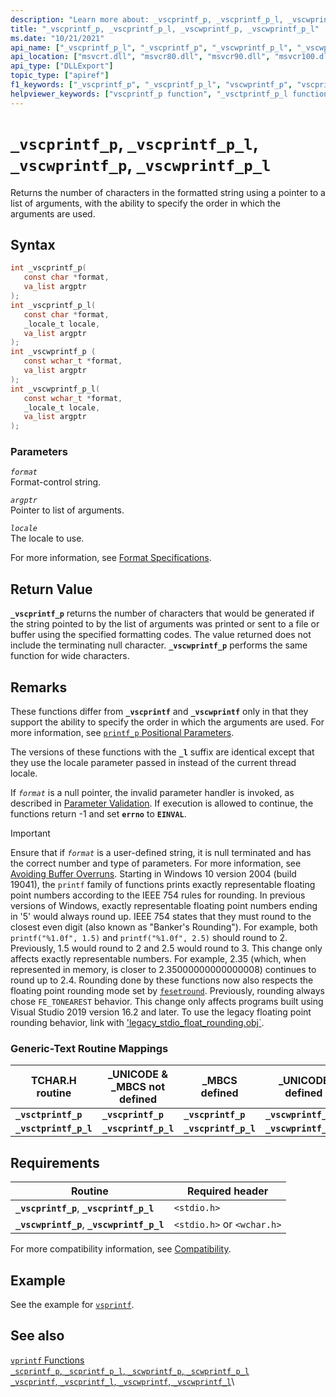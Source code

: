 ```yaml
---
description: "Learn more about: _vscprintf_p, _vscprintf_p_l, _vscwprintf_p, _vscwprintf_p_l"
title: "_vscprintf_p, _vscprintf_p_l, _vscwprintf_p, _vscwprintf_p_l"
ms.date: "10/21/2021"
api_name: ["_vscprintf_p_l", "_vscprintf_p", "_vscwprintf_p_l", "_vscwprintf_p"]
api_location: ["msvcrt.dll", "msvcr80.dll", "msvcr90.dll", "msvcr100.dll", "msvcr100_clr0400.dll", "msvcr110.dll", "msvcr110_clr0400.dll", "msvcr120.dll", "msvcr120_clr0400.dll", "ucrtbase.dll"]
api_type: ["DLLExport"]
topic_type: ["apiref"]
f1_keywords: ["_vscprintf_p", "_vscprintf_p_l", "vscwprintf_p", "vscprintf_p", "vscwprintf_p_l", "_vscwprintf_p_l", "vscprintf_p_l", "_vscwprintf_p"]
helpviewer_keywords: ["vscprintf_p function", "_vsctprintf_p_l function", "vscwprintf_p_l function", "_vscwprintf_p_l function", "_vscprintf_p function", "vsctprintf_p function", "_vscprintf_p_l function", "_vscwprintf_p function", "vscwprintf_p function", "vsctprintf_p_l function", "_vsctprintf_p function", "vscprintf_p_l function"]
---
```

# `_vscprintf_p`, `_vscprintf_p_l`, `_vscwprintf_p`, `_vscwprintf_p_l`

Returns the number of characters in the formatted string using a pointer to a list of arguments, with the ability to specify the order in which the arguments are used.

## Syntax

```C
int _vscprintf_p(
   const char *format,
   va_list argptr
);
int _vscprintf_p_l(
   const char *format,
   _locale_t locale,
   va_list argptr
);
int _vscwprintf_p (
   const wchar_t *format,
   va_list argptr
);
int _vscwprintf_p_l(
   const wchar_t *format,
   _locale_t locale,
   va_list argptr
);
```

### Parameters

*`format`*\
Format-control string.

*`argptr`*\
Pointer to list of arguments.

*`locale`*\
The locale to use.

For more information, see [Format Specifications](../../c-runtime-library/format-specification-syntax-printf-and-wprintf-functions.md).

## Return Value

**`_vscprintf_p`** returns the number of characters that would be generated if the string pointed to by the list of arguments was printed or sent to a file or buffer using the specified formatting codes. The value returned does not include the terminating null character. **`_vscwprintf_p`** performs the same function for wide characters.

## Remarks

These functions differ from **`_vscprintf`** and **`_vscwprintf`** only in that they support the ability to specify the order in which the arguments are used. For more information, see [`printf_p` Positional Parameters](../../c-runtime-library/printf-p-positional-parameters.md).

The versions of these functions with the **`_l`** suffix are identical except that they use the locale parameter passed in instead of the current thread locale.

If *`format`* is a null pointer, the invalid parameter handler is invoked, as described in [Parameter Validation](../../c-runtime-library/parameter-validation.md). If execution is allowed to continue, the functions return -1 and set **`errno`** to **`EINVAL`**.

> [!IMPORTANT]
> Ensure that if *`format`* is a user-defined string, it is null terminated and has the correct number and type of parameters. For more information, see [Avoiding Buffer Overruns](/windows/win32/SecBP/avoiding-buffer-overruns).
> Starting in Windows 10 version 2004 (build 19041), the `printf` family of functions prints exactly representable floating point numbers according to the IEEE 754 rules for rounding. In previous versions of Windows, exactly representable floating point numbers ending in '5' would always round up. IEEE 754 states that they must round to the closest even digit (also known as "Banker's Rounding"). For example, both `printf("%1.0f", 1.5)` and `printf("%1.0f", 2.5)` should round to 2. Previously, 1.5 would round to 2 and 2.5 would round to 3. This change only affects exactly representable numbers. For example, 2.35 (which, when represented in memory, is closer to 2.35000000000000008) continues to round up to 2.4. Rounding done by these functions now also respects the floating point rounding mode set by [`fesetround`](fegetround-fesetround2.md). Previously, rounding always chose `FE_TONEAREST` behavior. This change only affects programs built using Visual Studio 2019 version 16.2 and later. To use the legacy floating point rounding behavior, link with ['legacy_stdio_float_rounding.obj`](../link-options.md).

### Generic-Text Routine Mappings

|TCHAR.H routine|_UNICODE & _MBCS not defined|_MBCS defined|_UNICODE defined|
|---------------------|------------------------------------|--------------------|-----------------------|
|**`_vsctprintf_p`**|**`_vscprintf_p`**|**`_vscprintf_p`**|**`_vscwprintf_p`**|
|**`_vsctprintf_p_l`**|**`_vscprintf_p_l`**|**`_vscprintf_p_l`**|**`_vscwprintf_p_l`**|

## Requirements

|Routine|Required header|
|-------------|---------------------|
|**`_vscprintf_p`**, **`_vscprintf_p_l`**|`<stdio.h>`|
|**`_vscwprintf_p`**, **`_vscwprintf_p_l`**|`<stdio.h>` or `<wchar.h>`|

For more compatibility information, see [Compatibility](../../c-runtime-library/compatibility.md).

## Example

See the example for [`vsprintf`](vsprintf-vsprintf-l-vswprintf-vswprintf-l-vswprintf-l.md).

## See also

[`vprintf` Functions](../../c-runtime-library/vprintf-functions.md)\
[`_scprintf_p`, `_scprintf_p_l`, `_scwprintf_p`, `_scwprintf_p_l`](scprintf-p-scprintf-p-l-scwprintf-p-scwprintf-p-l.md)\
[`_vscprintf`, `_vscprintf_l`, `_vscwprintf`, `_vscwprintf_l`](vscprintf-vscprintf-l-vscwprintf-vscwprintf-l.md)\
